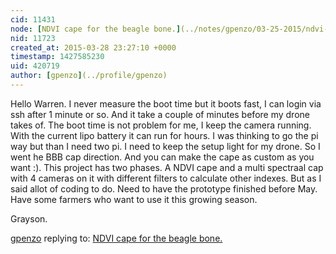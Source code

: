 ```yaml
---
cid: 11431
node: [NDVI cape for the beagle bone.](../notes/gpenzo/03-25-2015/ndvi-cape-for-the-beagle-bone)
nid: 11723
created_at: 2015-03-28 23:27:10 +0000
timestamp: 1427585230
uid: 420719
author: [gpenzo](../profile/gpenzo)
---
```


Hello Warren.
I never measure the boot time but it boots fast, I can login via ssh after 1 minute or so. And it take a couple of minutes before my drone takes of. The boot time is not problem for me, I keep the camera running. With the current lipo battery it can run for hours. I was thinking to go the pi way but than I need two pi. I need to keep the setup light for my drone. So I went he BBB cap direction. And you can make the cape as custom as you want :). This project has two phases. A NDVI cape and a multi spectraal cap with 4 cameras on it with different filters to calculate other indexes. But as I said allot of coding to do. Need to have the prototype finished before May. Have some farmers who want to use it this growing season. 

Grayson.

[gpenzo](../profile/gpenzo) replying to: [NDVI cape for the beagle bone.](../notes/gpenzo/03-25-2015/ndvi-cape-for-the-beagle-bone)

